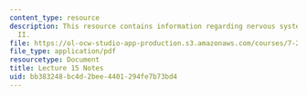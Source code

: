 ```yaml
---
content_type: resource
description: This resource contains information regarding nervous system development
  II.
file: https://ol-ocw-studio-app-production.s3.amazonaws.com/courses/7-29j-cellular-neurobiology-spring-2012/bb383248bc4d2bee4401294fe7b73bd4_MIT7_29JS12_lecture15.pdf
file_type: application/pdf
resourcetype: Document
title: Lecture 15 Notes
uid: bb383248-bc4d-2bee-4401-294fe7b73bd4
---
```

